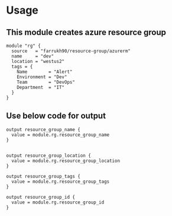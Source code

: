 # Usage 

##  This module creates azure resource group
```
module "rg" {
  source   = "farrukh90/resource-group/azurerm"
  name     = "dev"
  location = "westus2"
  tags = {
    Name        = "Alert"
    Environment = "Dev"
    Team        = "DevOps"
    Department  = "IT"
  }
}
```


## Use below code for output
```
output resource_group_name {
  value = module.rg.resource_group_name
}


output resource_group_location {
  value = module.rg.resource_group_location
}

output resource_group_tags {
  value = module.rg.resource_group_tags
}

output resource_group_id {
  value = module.rg.resource_group_id
}
```
